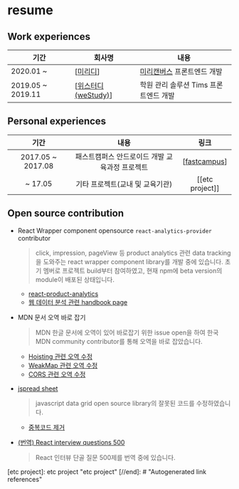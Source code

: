 # resume

## Work experiences

| 기간              | 회사명                | 내용                                                            |
| ----------------- | --------------------- | --------------------------------------------------------------- |
| 2020.01 ~         | [[미리디]]            | [미리캔버스](https://www.miricanvas.com/design) 프론트엔드 개발 |
| 2019.05 ~ 2019.11 | [[위스터디(weStudy)]] | 학원 관리 솔루션 Tims 프론트엔드 개발                           |

## Personal experiences

|       기간        |                      내용                      |      링크       |
| :---------------: | :--------------------------------------------: | :-------------: |
| 2017.05 ~ 2017.08 | 패스트캠퍼스 안드로이드 개발 교육과정 프로젝트 | [[fastcampus]]  |
|      ~ 17.05      |        기타 프로젝트(교내 및 교육기관)         | [[etc project]] |

## Open source contribution

- React Wrapper component opensource `react-analytics-provider` contributor

  > click, impression, pageView 등 product analytics 관련 data tracking을 도와주는 react wrapper component library를 개발 중에 있습니다. 초기 멤버로 프로젝트 build부터 참여하였고, 현재 npm에 beta version의 module이 배포된 상태입니다.

  - [react-product-analytics](https://github.com/EveryAnalytics/web-analytics-handbook)
  - [웹 데이터 분석 관련 handbook page](https://everyanalytics.github.io/web-analytics-handbook/)

- MDN 문서 오역 바로 잡기

  > MDN 한글 문서에 오역이 있어 바로잡기 위한 issue open을 하여 한국 MDN community contributor를 통해 오역을 바로 잡았습니다.

  - [Hoisting 관련 오역 수정](https://github.com/mdn/translated-content/issues/2335)
  - [WeakMap 관련 오역 수정](https://github.com/mdn/translated-content/issues/2296)
  - [CORS 관련 오역 수정](https://github.com/mdn/translated-content/issues/1323)

- [jspread sheet](https://github.com/jspreadsheet/ce)

  > javascript data grid open source library의 잘못된 코드를 수정하였습니다.

  - [중복코드 제거](https://github.com/jspreadsheet/ce/pull/1305)

- [(번역) React interview questions 500](https://github.com/jhlee910609/reactjs-interview-questions)

  > React 인터뷰 단골 질문 500제를 번역 중에 있습니다.

[//begin]: # "Autogenerated link references for markdown compatibility"
[미리디]: 미리디 "미리디"
[위스터디(weStudy)]: 위스터디(weStudy) "위스터디(weStudy)"
[fastcampus]: fastcampus "fastcampus"
[etc project]: etc project "etc project"
[//end]: # "Autogenerated link references"
